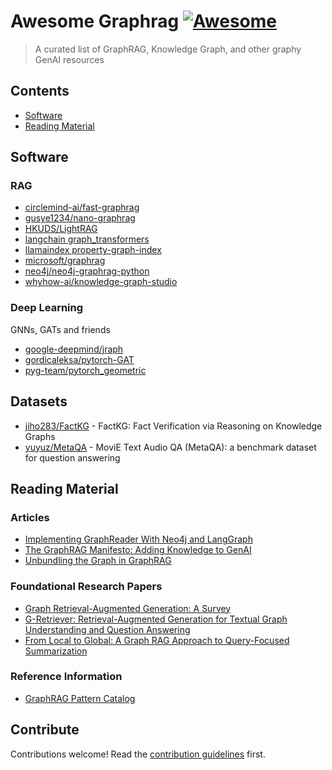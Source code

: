 # Awesome Graphrag [![Awesome](https://awesome.re/badge.svg)](https://awesome.re)

> A curated list of GraphRAG, Knowledge Graph, and other graphy GenAI resources

## Contents

- [Software](#software)
- [Reading Material](#reading-material)

## Software

### RAG

- [circlemind-ai/fast-graphrag](https://github.com/circlemind-ai/fast-graphrag)
- [gusye1234/nano-graphrag](https://github.com/gusye1234/nano-graphrag)
- [HKUDS/LightRAG](https://github.com/HKUDS/LightRAG)
- [langchain graph_transformers](https://api.python.langchain.com/en/latest/experimental/graph_transformers.html)
- [llamaindex property-graph-index](https://docs.llamaindex.ai/en/stable/module_guides/indexing/lpg_index_guide/)
- [microsoft/graphrag](https://github.com/microsoft/graphrag)
- [neo4j/neo4j-graphrag-python](https://github.com/neo4j/neo4j-graphrag-python)
- [whyhow-ai/knowledge-graph-studio](https://github.com/whyhow-ai/knowledge-graph-studio)

### Deep Learning

GNNs, GATs and friends

- [google-deepmind/jraph](https://github.com/google-deepmind/jraph)
- [gordicaleksa/pytorch-GAT](https://github.com/gordicaleksa/pytorch-GAT)
- [pyg-team/pytorch_geometric](https://github.com/pyg-team/pytorch_geometric)

## Datasets

- [jiho283/FactKG](https://github.com/jiho283/FactKG) - FactKG: Fact Verification via Reasoning on Knowledge Graphs
- [yuyuz/MetaQA](https://github.com/yuyuz/MetaQA) - MoviE Text Audio QA (MetaQA): a benchmark dataset for question answering
  
## Reading Material

### Articles

- [Implementing GraphReader With Neo4j and LangGraph](https://towardsdatascience.com/implementing-graphreader-with-neo4j-and-langgraph-e4c73826a8b7)
- [The GraphRAG Manifesto: Adding Knowledge to GenAI](https://neo4j.com/blog/graphrag-manifesto/)
- [Unbundling the Graph in GraphRAG](https://www.oreilly.com/radar/unbundling-the-graph-in-graphrag/)

### Foundational Research Papers

- [Graph Retrieval-Augmented Generation: A Survey](https://arxiv.org/abs/2408.08921)
- [G-Retriever: Retrieval-Augmented Generation for Textual Graph Understanding and Question Answering](https://arxiv.org/abs/2402.07630)
- [From Local to Global: A Graph RAG Approach to Query-Focused Summarization](https://arxiv.org/abs/2404.16130)

### Reference Information

- [GraphRAG Pattern Catalog](https://graphrag.com)

## Contribute

Contributions welcome! Read the [contribution guidelines](contributing.md) first.
